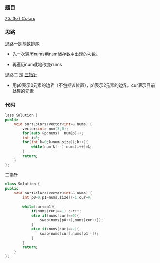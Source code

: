 ### 题目
[75. Sort Colors](https://leetcode-cn.com/problems/sort-colors/submissions/)
### 思路
思路一是基数排序.
+ 先一次遍历nums用num储存数字出现的次数。 

+ 再遍历num就地改变nums

思路二 是 [三指针](https://leetcode-cn.com/problems/sort-colors/solution/yan-se-fen-lei-by-leetcode/)
+ 用p0表示0元素的边界（不包括该位置），p1表示2元素的边界。cur表示目前处理的元素

### 代码
```c++
lass Solution {
public:
    void sortColors(vector<int>& nums) {
        vector<int> num(3,0);
        for(auto &p:nums)  num[p]++;
        int i=0;
        for(int k=0;k<num.size();k++){
            while(num[k]--) nums[i++]=k;
        }
        return;
    }
};
```

三指针
```c++
class Solution {
public:
    void sortColors(vector<int>& nums) {
        int p0=0,p1=nums.size()-1,cur=0;
        
        while(cur<=p1){
            if(nums[cur]==1) cur++;
            else if(nums[cur]==0){
                swap(nums[p0++],nums[cur++]);
            } 
            else if(nums[cur]==2){
                swap(nums[cur],nums[p1--]);
            }
        }
        return;
    }
};
```
